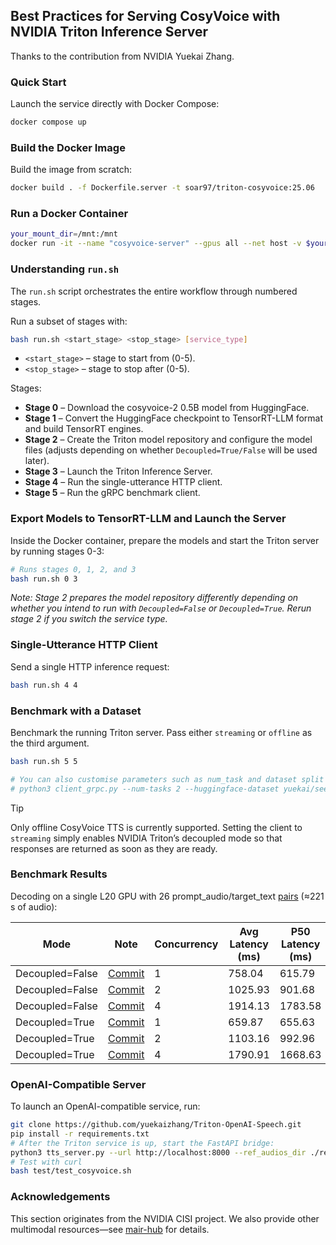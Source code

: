 ## Best Practices for Serving CosyVoice with NVIDIA Triton Inference Server

Thanks to the contribution from NVIDIA Yuekai Zhang.

### Quick Start
Launch the service directly with Docker Compose:
```sh
docker compose up
```

### Build the Docker Image
Build the image from scratch:
```sh
docker build . -f Dockerfile.server -t soar97/triton-cosyvoice:25.06
```

### Run a Docker Container
```sh
your_mount_dir=/mnt:/mnt
docker run -it --name "cosyvoice-server" --gpus all --net host -v $your_mount_dir --shm-size=2g soar97/triton-cosyvoice:25.06
```

### Understanding `run.sh`
The `run.sh` script orchestrates the entire workflow through numbered stages.

Run a subset of stages with:
```sh
bash run.sh <start_stage> <stop_stage> [service_type]
```
- `<start_stage>` – stage to start from (0-5).
- `<stop_stage>`  – stage to stop after (0-5).

Stages:
- **Stage 0** – Download the cosyvoice-2 0.5B model from HuggingFace.
- **Stage 1** – Convert the HuggingFace checkpoint to TensorRT-LLM format and build TensorRT engines.
- **Stage 2** – Create the Triton model repository and configure the model files (adjusts depending on whether `Decoupled=True/False` will be used later).
- **Stage 3** – Launch the Triton Inference Server.
- **Stage 4** – Run the single-utterance HTTP client.
- **Stage 5** – Run the gRPC benchmark client.

### Export Models to TensorRT-LLM and Launch the Server
Inside the Docker container, prepare the models and start the Triton server by running stages 0-3:
```sh
# Runs stages 0, 1, 2, and 3
bash run.sh 0 3
```
*Note: Stage 2 prepares the model repository differently depending on whether you intend to run with `Decoupled=False` or `Decoupled=True`. Rerun stage 2 if you switch the service type.*

### Single-Utterance HTTP Client
Send a single HTTP inference request:
```sh
bash run.sh 4 4
```

### Benchmark with a Dataset
Benchmark the running Triton server. Pass either `streaming` or `offline` as the third argument.
```sh
bash run.sh 5 5

# You can also customise parameters such as num_task and dataset split directly:
# python3 client_grpc.py --num-tasks 2 --huggingface-dataset yuekai/seed_tts_cosy2 --split-name test_zh --mode [streaming|offline]
```
> [!TIP]
> Only offline CosyVoice TTS is currently supported. Setting the client to `streaming` simply enables NVIDIA Triton’s decoupled mode so that responses are returned as soon as they are ready.

### Benchmark Results
Decoding on a single L20 GPU with 26 prompt_audio/target_text [pairs](https://huggingface.co/datasets/yuekai/seed_tts) (≈221 s of audio):

| Mode | Note | Concurrency | Avg Latency (ms) | P50 Latency (ms) | RTF |
|------|------|-------------|------------------|------------------|-----|
| Decoupled=False | [Commit](https://github.com/yuekaizhang/CosyVoice/commit/b44f12110224cb11c03aee4084b1597e7b9331cb) | 1 | 758.04 | 615.79 | 0.0891 |
| Decoupled=False | [Commit](https://github.com/yuekaizhang/CosyVoice/commit/b44f12110224cb11c03aee4084b1597e7b9331cb) | 2 | 1025.93 | 901.68 | 0.0657 |
| Decoupled=False | [Commit](https://github.com/yuekaizhang/CosyVoice/commit/b44f12110224cb11c03aee4084b1597e7b9331cb) | 4 | 1914.13 | 1783.58 | 0.0610 |
| Decoupled=True  | [Commit](https://github.com/yuekaizhang/CosyVoice/commit/b44f12110224cb11c03aee4084b1597e7b9331cb) | 1 | 659.87 | 655.63 | 0.0891 |
| Decoupled=True  | [Commit](https://github.com/yuekaizhang/CosyVoice/commit/b44f12110224cb11c03aee4084b1597e7b9331cb) | 2 | 1103.16 | 992.96 | 0.0693 |
| Decoupled=True  | [Commit](https://github.com/yuekaizhang/CosyVoice/commit/b44f12110224cb11c03aee4084b1597e7b9331cb) | 4 | 1790.91 | 1668.63 | 0.0604 |

### OpenAI-Compatible Server
To launch an OpenAI-compatible service, run:
```sh
git clone https://github.com/yuekaizhang/Triton-OpenAI-Speech.git
pip install -r requirements.txt
# After the Triton service is up, start the FastAPI bridge:
python3 tts_server.py --url http://localhost:8000 --ref_audios_dir ./ref_audios/ --port 10086 --default_sample_rate 24000
# Test with curl
bash test/test_cosyvoice.sh
```

### Acknowledgements
This section originates from the NVIDIA CISI project. We also provide other multimodal resources—see [mair-hub](https://github.com/nvidia-china-sae/mair-hub) for details.

